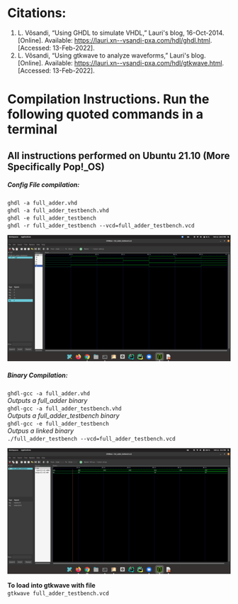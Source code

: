 # Citations: 

1. L. Võsandi, “Using GHDL to simulate VHDL,” Lauri's blog, 16-Oct-2014. [Online]. Available: https://lauri.xn--vsandi-pxa.com/hdl/ghdl.html. [Accessed: 13-Feb-2022]. 
2. L. Võsandi, “Using gtkwave to analyze waveforms,” Lauri's blog. [Online]. Available: https://lauri.xn--vsandi-pxa.com/hdl/gtkwave.html. [Accessed: 13-Feb-2022]. 

# Compilation Instructions. Run the following quoted commands in a terminal
## All instructions performed on Ubuntu 21.10 (More Specifically Pop!_OS) 

##### Config File compilation:

`ghdl -a full_adder.vhd`  
`ghdl -a full_adder_testbench.vhd`   
`ghdl -e full_adder_testbench`   
`ghdl -r full_adder_testbench --vcd=full_adder_testbench.vcd` 

![VCD Screenshot in GTKWave Non binary](gtkwaveScreenshot-non-binary.png)

##### Binary Compilation:

`ghdl-gcc -a full_adder.vhd`  
*Outputs a full_adder binary*  
`ghdl-gcc -a full_adder_testbench.vhd`  
*Outputs a full_adder_testbench binary*  
`ghdl-gcc -e full_adder_testbench`  
*Outpus a linked binary*  
`./full_adder_testbench --vcd=full_adder_testbench.vcd`  

![VCD Screenshot in GTKWave](gtkwaveScreenshot.png)

**To load into gtkwave with file**  
`gtkwave full_adder_testbench.vcd`
